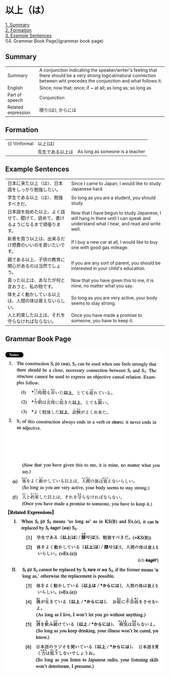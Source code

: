 # 以上（は）

[1. Summary](#summary)<br>
[2. Formation](#formation)<br>
[3. Example Sentences](#example-sentences)<br>
![4. Grammar Book Page](grammar book page)<br>


## Summary

<table><tr>   <td>Summary</td>   <td>A conjunction indicating the speaker/writer's feeling that there should be a very strong logical/natural connection between wht precedes the conjunction and what follows it.</td></tr><tr>   <td>English</td>   <td>Since; now that; once; if ~ at all; as long as; so long as</td></tr><tr>   <td>Part of speech</td>   <td>Conjunction</td></tr><tr>   <td>Related expression</td>   <td>限り(は); からには</td></tr></table>

## Formation

<table class="table"> <tbody><tr class="tr head"> <td class="td"><span class="numbers">(i)</span> <span> <span class="bold">Vinformal</span></span></td> <td class="td"><span class="concept">以上</span><span>(<span class="concept">は</span>)</span> </td> <td class="td"><span>&nbsp;</span></td> </tr> <tr class="tr"> <td class="td"><span>&nbsp;</span></td> <td class="td"><span>先生<span class="concept">である以上は</span></span> </td> <td class="td"><span>As    long as someone is a teacher</span></td> </tr> </tbody></table>

## Example Sentences

<table><tr>   <td>日本に来た以上（は）、日本語をしっかり勉強したい。</td>   <td>Since I came to Japan, I would like to study Japanese hard.</td></tr><tr>   <td>学生である以上（は）、勉強すべきだ。</td>   <td>So long as you are a student, you should study.</td></tr><tr>   <td>日本語を始めた以上、よく話せて、聞けて、読めて、書けるようになるまで頑張ります。</td>   <td>Now that I have begun to study Japanese, I will hang in there until I can speak and understand what I hear, and read and write well.</td></tr><tr>   <td>新車を買う以上は、出来るだけ燃費のいいのを買いたいです。</td>   <td>If I buy a new car at all, I would like to buy one with good gas mileage.</td></tr><tr>   <td>親である以上、子供の教育に関心があるのは当然でしょう。</td>   <td>If you are any sort of parent, you should be interested in your child's education.</td></tr><tr>   <td>貰った以上は、あなたが何と言おうと、私の物です。</td>   <td>Now that you have given this to me, it is mine, no matter what you say.</td></tr><tr>   <td>体をよく動かしている以上は、人間の体は衰えないらしい。</td>   <td>So long as you are very active, your body seems to stay strong.</td></tr><tr>   <td>人と約束した以上は、それを守らなければならない。</td>   <td>Once you have made a promise to someone, you have to keep it.</td></tr></table>

## Grammar Book Page

![](../img/Intermediate以上(は).png)

